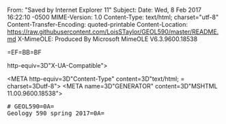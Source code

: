 From: "Saved by Internet Explorer 11"
Subject: 
Date: Wed, 8 Feb 2017 16:22:10 -0500
MIME-Version: 1.0
Content-Type: text/html;
	charset="utf-8"
Content-Transfer-Encoding: quoted-printable
Content-Location: https://raw.githubusercontent.com/LoisSTaylor/GEOL590/master/README.md
X-MimeOLE: Produced By Microsoft MimeOLE V6.3.9600.18538

=EF=BB=BF<!DOCTYPE HTML>
<!DOCTYPE html PUBLIC "" ""><HTML><HEAD><META content=3D"IE=3D11.0000"=20
http-equiv=3D"X-UA-Compatible">

<META http-equiv=3D"Content-Type" content=3D"text/html; =
charset=3Dutf-8">
<META name=3D"GENERATOR" content=3D"MSHTML 11.00.9600.18538"></HEAD>
<BODY>
<PRE># GEOL590=0A=
Geology 590 spring 2017=0A=
</PRE></BODY></HTML>
